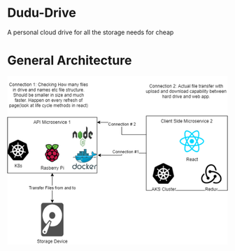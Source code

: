 # Dudu-Drive
A personal cloud drive for all the storage needs for cheap

# General Architecture
![Architecture](/Dudu-Drive_architecture_V1.1.png)

